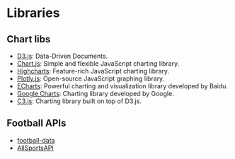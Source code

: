 # Libraries

## Chart libs

- [D3.js](https://d3js.org): Data-Driven Documents.
- [Chart.js](https://www.chartjs.org): Simple and flexible JavaScript charting library.
- [Highcharts](https://www.highcharts.com): Feature-rich JavaScript charting library.
- [Plotly.js](https://plotly.com/javascript/): Open-source JavaScript graphing library.
- [ECharts](https://echarts.apache.org): Powerful charting and visualization library developed by Baidu.
- [Google Charts](https://developers.google.com/chart): Charting library developed by Google.
- [C3.js](https://c3js.org): Charting library built on top of D3.js.

## Football APIs

- [football-data](https://www.football-data.org/)
- [AllSportsAPI](https://allsportsapi.com/)
